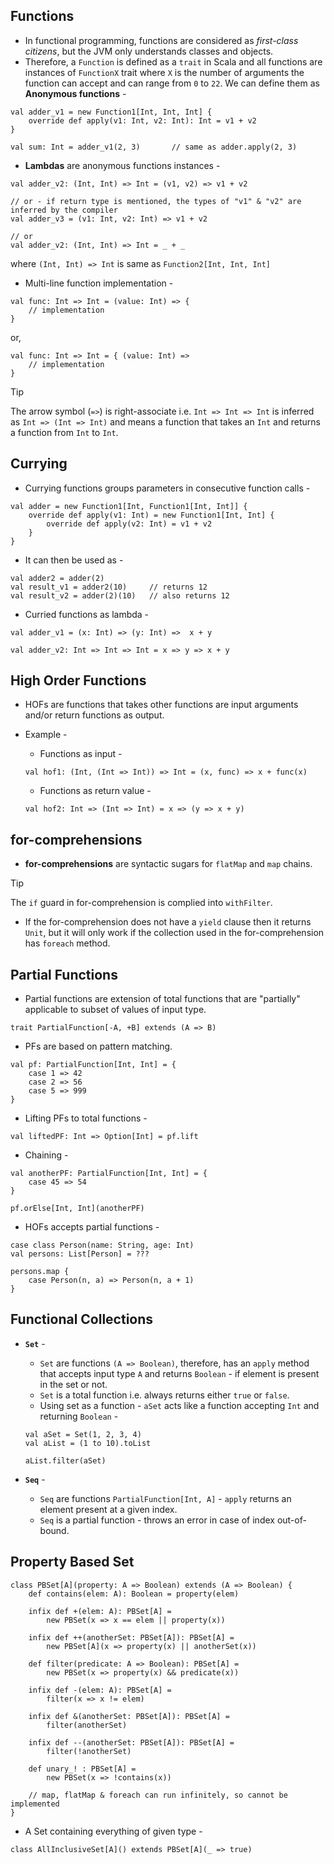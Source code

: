 ## Functions

- In functional programming, functions are considered as _first-class citizens_, but the JVM only understands classes and objects. 
- Therefore, a `Function` is defined as a `trait` in Scala and all functions are instances of `FunctionX` trait where `X` is the number of arguments the function can accept and can range from `0` to `22`. We can define them as **Anonymous functions** -
```
val adder_v1 = new Function1[Int, Int, Int] {
    override def apply(v1: Int, v2: Int): Int = v1 + v2
}

val sum: Int = adder_v1(2, 3)       // same as adder.apply(2, 3)
```

- **Lambdas** are anonymous functions instances - 
```
val adder_v2: (Int, Int) => Int = (v1, v2) => v1 + v2

// or - if return type is mentioned, the types of "v1" & "v2" are inferred by the compiler
val adder_v3 = (v1: Int, v2: Int) => v1 + v2

// or
val adder_v2: (Int, Int) => Int = _ + _
```
where `(Int, Int) => Int` is same as `Function2[Int, Int, Int]`

- Multi-line function implementation -
```
val func: Int => Int = (value: Int) => {
    // implementation
}
```

or,

```
val func: Int => Int = { (value: Int) =>
    // implementation
}
```

> [!TIP]
> The arrow symbol (`=>`) is right-associate i.e. `Int => Int => Int` is inferred as `Int => (Int => Int)` and means a function that takes an `Int` and returns a function from `Int` to `Int`.

## Currying

- Currying functions groups parameters in consecutive function calls -
```
val adder = new Function1[Int, Function1[Int, Int]] {
    override def apply(v1: Int) = new Function1[Int, Int] {
        override def apply(v2: Int) = v1 + v2
    }
}
```

- It can then be used as -
```
val adder2 = adder(2)
val result_v1 = adder2(10)     // returns 12
val result_v2 = adder(2)(10)   // also returns 12
```

- Curried functions as lambda -
```
val adder_v1 = (x: Int) => (y: Int) =>  x + y

val adder_v2: Int => Int => Int = x => y => x + y
```

## High Order Functions

- HOFs are functions that takes other functions are input arguments and/or return functions as output.
- Example -
    - Functions as input -
    ```
    val hof1: (Int, (Int => Int)) => Int = (x, func) => x + func(x)
    ```

    - Functions as return value -
    ```
    val hof2: Int => (Int => Int) = x => (y => x + y)
    ```

## for-comprehensions

- **for-comprehensions** are syntactic sugars for `flatMap` and `map` chains.

> [!TIP]
> The `if` guard in for-comprehension is complied into `withFilter`.

- If the for-comprehension does not have a `yield` clause then it returns `Unit`, but it will only work if the collection used in the for-comprehension has `foreach` method.

## Partial Functions

- Partial functions are extension of total functions that are "partially" applicable to subset of values of input type.
```
trait PartialFunction[-A, +B] extends (A => B)
```

- PFs are based on pattern matching.
```
val pf: PartialFunction[Int, Int] = {
    case 1 => 42
    case 2 => 56
    case 5 => 999
}
```

- Lifting PFs to total functions -
```
val liftedPF: Int => Option[Int] = pf.lift
```

- Chaining -
```
val anotherPF: PartialFunction[Int, Int] = {
    case 45 => 54
}

pf.orElse[Int, Int](anotherPF)
```

- HOFs accepts partial functions -
```
case class Person(name: String, age: Int)
val persons: List[Person] = ???

persons.map {
    case Person(n, a) => Person(n, a + 1)
}
```

## Functional Collections

- **`Set`** -
    - `Set` are functions `(A => Boolean)`, therefore, has an `apply` method that accepts input type `A` and returns `Boolean` - if element is present in the set or not.
    - `Set` is a total function i.e. always returns either `true` or `false`.
    - Using set as a function - `aSet` acts like a function accepting `Int` and returning `Boolean` -
    ```
    val aSet = Set(1, 2, 3, 4)
    val aList = (1 to 10).toList

    aList.filter(aSet)
    ```

- **`Seq`** -
    - `Seq` are functions `PartialFunction[Int, A]` - `apply` returns an element present at a given index.
    - `Seq` is a partial function - throws an error in case of index out-of-bound. 



## Property Based Set

```
class PBSet[A](property: A => Boolean) extends (A => Boolean) {
    def contains(elem: A): Boolean = property(elem)

    infix def +(elem: A): PBSet[A] = 
        new PBSet(x => x == elem || property(x))

    infix def ++(anotherSet: PBSet[A]): PBSet[A] =
        new PBSet[A](x => property(x) || anotherSet(x))

    def filter(predicate: A => Boolean): PBSet[A] =
        new PBSet(x => property(x) && predicate(x))

    infix def -(elem: A): PBSet[A] =
        filter(x => x != elem)

    infix def &(anotherSet: PBSet[A]): PBSet[A] =
        filter(anotherSet)

    infix def --(anotherSet: PBSet[A]): PBSet[A] =
        filter(!anotherSet)     

    def unary_! : PBSet[A] =
        new PBSet(x => !contains(x))

    // map, flatMap & foreach can run infinitely, so cannot be implemented    
}
```

- A Set containing everything of given type - 
```
class AllInclusiveSet[A]() extends PBSet[A](_ => true)
```